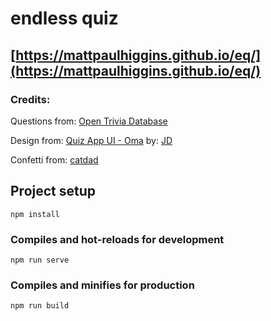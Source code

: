 # endless quiz

## [https://mattpaulhiggins.github.io/eq/](https://mattpaulhiggins.github.io/eq/)

### Credits:

Questions from: [Open Trivia Database](https://opentdb.com/)

Design from: [Quiz App UI - Oma](https://dribbble.com/shots/6508352-Quiz-App-UI-Oma) by: [JD](https://dribbble.com/Jaydev)

Confetti from: [catdad](https://www.kirilv.com/canvas-confetti/)

## Project setup

```
npm install
```

### Compiles and hot-reloads for development

```
npm run serve
```

### Compiles and minifies for production

```
npm run build
```
